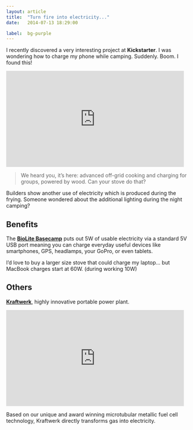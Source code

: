```yaml
---
layout: article
title:  "Turn fire into electricity..."
date:   2014-07-13 18:29:00

label:  bg-purple
---
```


I recently discovered a very interesting project at __Kickstarter__. I was wondering how to charge my phone while camping. Suddenly. Boom. I found this!

<iframe width="480" height="260" src="https://www.kickstarter.com/projects/biolite/biolite-basecamp-stove-turn-fire-into-electricity/widget/video.html" frameborder="0" scrolling="no"></iframe>

> We heard you, it’s here: advanced off-grid cooking and charging for groups, powered by wood. Can your stove do that?

Builders show another use of electricity which is produced during the frying. Someone wondered about the additional lighting during the night camping?

## Benefits

The __[BioLite Basecamp][kickstarter-basecamp]__ puts out 5W of usable electricity via a standard 5V USB port meaning you can charge everyday useful devices like smartphones, GPS, headlamps, your GoPro, or even tablets.

I’d love to buy a larger size stove that could charge my laptop... but MacBook charges start at 60W. (during working 10W)

## Others

__[Kraftwerk][kickstarter-kraftwerk]__, highly innovative portable power plant.

<iframe width="480" height="260" src="https://www.kickstarter.com/projects/265641170/kraftwerk-highly-innovative-portable-power-plant/widget/video.html" frameborder="0" scrolling="no"></iframe>

Based on our unique and award winning microtubular metallic fuel cell technology, Kraftwerk directly transforms gas into electricity.

[kickstarter-basecamp]: https://www.kickstarter.com/projects/biolite/biolite-basecamp-stove-turn-fire-into-electricity
[kickstarter-kraftwerk]: https://www.kickstarter.com/projects/265641170/kraftwerk-highly-innovative-portable-power-plant
